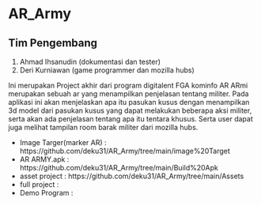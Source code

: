 # AR_Army 
<h2>Tim Pengembang</h2>
<ol>
<li> Ahmad Ihsanudin (dokumentasi dan tester)</li>
<li>Deri Kurniawan (game programmer dan mozilla hubs)</li>
</ol>
<p> Ini merupakan Project akhir dari program digitalent FGA kominfo
AR ARmi merupakan sebuah ar yang menampilkan penjelasan tentang militer. Pada aplikasi ini akan menjelaskan apa itu pasukan kusus dengan menampilkan 3d model dari pasukan kusus yang dapat melakukan beberapa aksi militer, serta akan ada penjelasan tentang apa itu tentara khusus.
Serta user dapat juga melihat tampilan room barak militer dari mozilla hubs.

<ul>
	<li>Image Targer(marker AR) : https://github.com/deku31/AR_Army/tree/main/image%20Target</li>
	<li>AR ARMY.apk             : https://github.com/deku31/AR_Army/tree/main/Build%20Apk</li>
	<li>asset project           : https://github.com/deku31/AR_Army/tree/main/Assets</li>
	<li>full project            : </li>
	<li>Demo Program	    : </li>
</ul>

